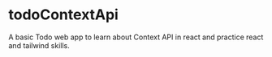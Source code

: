 # todoContextApi

A basic Todo web app to learn about Context API in react and practice react and tailwind skills.
